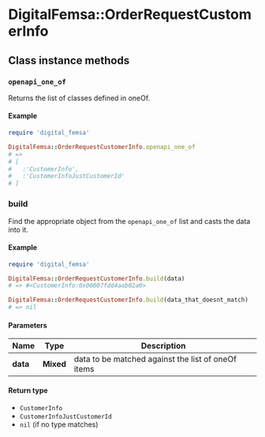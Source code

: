 # DigitalFemsa::OrderRequestCustomerInfo

## Class instance methods

### `openapi_one_of`

Returns the list of classes defined in oneOf.

#### Example

```ruby
require 'digital_femsa'

DigitalFemsa::OrderRequestCustomerInfo.openapi_one_of
# =>
# [
#   :'CustomerInfo',
#   :'CustomerInfoJustCustomerId'
# ]
```

### build

Find the appropriate object from the `openapi_one_of` list and casts the data into it.

#### Example

```ruby
require 'digital_femsa'

DigitalFemsa::OrderRequestCustomerInfo.build(data)
# => #<CustomerInfo:0x00007fdd4aab02a0>

DigitalFemsa::OrderRequestCustomerInfo.build(data_that_doesnt_match)
# => nil
```

#### Parameters

| Name | Type | Description |
| ---- | ---- | ----------- |
| **data** | **Mixed** | data to be matched against the list of oneOf items |

#### Return type

- `CustomerInfo`
- `CustomerInfoJustCustomerId`
- `nil` (if no type matches)


